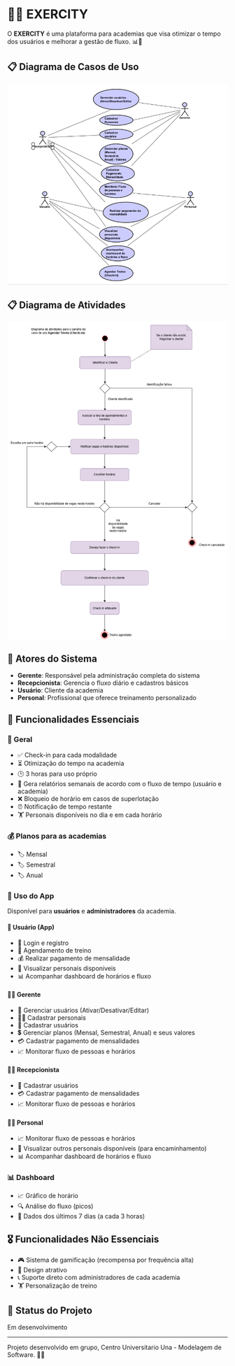 # 🏋️‍♂️ EXERCITY

O **EXERCITY** é uma plataforma para academias que visa otimizar o tempo dos usuários e melhorar a gestão de fluxo. 📊💪

## 📋 Diagrama de Casos de Uso
![Diagrama de Casos de Uso](./caso-de-uso.png)

## 📋 Diagrama de Atividades
![Diagrama de atividades](./diagrama-de-atividades.png.png)

## 👥 Atores do Sistema
- **Gerente**: Responsável pela administração completa do sistema
- **Recepcionista**: Gerencia o fluxo diário e cadastros básicos
- **Usuário**: Cliente da academia
- **Personal**: Profissional que oferece treinamento personalizado

## 🚀 Funcionalidades Essenciais

### **🔹 Geral**
- ✅ Check-in para cada modalidade
- ⏳ Otimização do tempo na academia
- 🕒 3 horas para uso próprio
- 📅 Gera relatórios semanais de acordo com o fluxo de tempo (usuário e academia)
- ❌ Bloqueio de horário em casos de superlotação
- ⏰ Notificação de tempo restante
- 🏋️ Personais disponíveis no dia e em cada horário

### **💰 Planos para as academias**
- 🏷️ Mensal
- 🏷️ Semestral
- 🏷️ Anual

### **📱 Uso do App**
Disponível para **usuários** e **administradores** da academia.

#### **👤 Usuário (App)**
- 🔑 Login e registro
- 📌 Agendamento de treino
- 💰 Realizar pagamento de mensalidade
- 👀 Visualizar personais disponíveis
- 📊 Acompanhar dashboard de horários e fluxo

#### **👨‍💼 Gerente**
- 👥 Gerenciar usuários (Ativar/Desativar/Editar)
- 🏋️‍♀️ Cadastrar personais
- 📝 Cadastrar usuários
- 💲 Gerenciar planos (Mensal, Semestral, Anual) e seus valores
- 💳 Cadastrar pagamento de mensalidades
- 📈 Monitorar fluxo de pessoas e horários

#### **🧑‍💼 Recepcionista**
- 📝 Cadastrar usuários
- 💳 Cadastrar pagamento de mensalidades
- 📈 Monitorar fluxo de pessoas e horários

#### **🏋️‍♂️ Personal**
- 📈 Monitorar fluxo de pessoas e horários
- 👀 Visualizar outros personais disponíveis (para encaminhamento)
- 📊 Acompanhar dashboard de horários e fluxo

### **📊 Dashboard**
- 📈 Gráfico de horário
- 🔍 Análise do fluxo (picos)
- 📆 Dados dos últimos 7 dias (a cada 3 horas)

## 🎖️ Funcionalidades Não Essenciais
- 🎮 Sistema de gamificação (recompensa por frequência alta)
- 🎨 Design atrativo
- 📞 Suporte direto com administradores de cada academia
- 🏋️ Personalização de treino

## 📌 Status do Projeto
Em desenvolvimento

---

Projeto desenvolvido em grupo, Centro Universitario Una - Modelagem de Software. 🚀🔥
